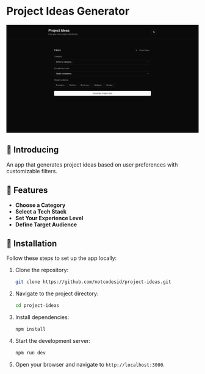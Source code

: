 # Project Ideas Generator

![Project Ideas Generator](./public/image.png)

## 🚀 Introducing

An app that generates project ideas based on user preferences with customizable filters.


## 🎯 Features

- **Choose a Category**
- **Select a Tech Stack**
- **Set Your Experience Level**
- **Define Target Audience**


## 🔧 Installation

Follow these steps to set up the app locally:

1. Clone the repository:
   ```bash
   git clone https://github.com/notcodesid/project-ideas.git
   ```

2. Navigate to the project directory:
   ```bash
   cd project-ideas
   ```

3. Install dependencies:
   ```bash
   npm install
   ```

4. Start the development server:
   ```bash
   npm run dev
   ```

5. Open your browser and navigate to `http://localhost:3000`.
